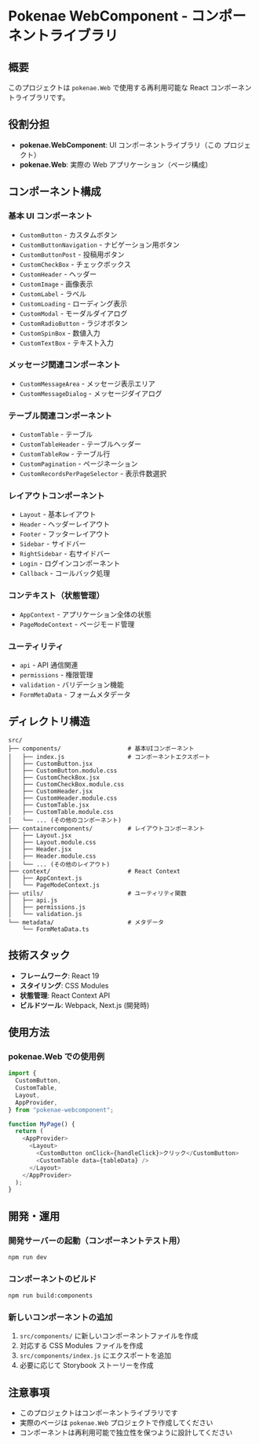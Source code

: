 # Pokenae WebComponent - コンポーネントライブラリ

## 概要

このプロジェクトは `pokenae.Web` で使用する再利用可能な React コンポーネントライブラリです。

## 役割分担

- **pokenae.WebComponent**: UI コンポーネントライブラリ（この プロジェクト）
- **pokenae.Web**: 実際の Web アプリケーション（ページ構成）

## コンポーネント構成

### 基本 UI コンポーネント

- `CustomButton` - カスタムボタン
- `CustomButtonNavigation` - ナビゲーション用ボタン
- `CustomButtonPost` - 投稿用ボタン
- `CustomCheckBox` - チェックボックス
- `CustomHeader` - ヘッダー
- `CustomImage` - 画像表示
- `CustomLabel` - ラベル
- `CustomLoading` - ローディング表示
- `CustomModal` - モーダルダイアログ
- `CustomRadioButton` - ラジオボタン
- `CustomSpinBox` - 数値入力
- `CustomTextBox` - テキスト入力

### メッセージ関連コンポーネント

- `CustomMessageArea` - メッセージ表示エリア
- `CustomMessageDialog` - メッセージダイアログ

### テーブル関連コンポーネント

- `CustomTable` - テーブル
- `CustomTableHeader` - テーブルヘッダー
- `CustomTableRow` - テーブル行
- `CustomPagination` - ページネーション
- `CustomRecordsPerPageSelector` - 表示件数選択

### レイアウトコンポーネント

- `Layout` - 基本レイアウト
- `Header` - ヘッダーレイアウト
- `Footer` - フッターレイアウト
- `Sidebar` - サイドバー
- `RightSidebar` - 右サイドバー
- `Login` - ログインコンポーネント
- `Callback` - コールバック処理

### コンテキスト（状態管理）

- `AppContext` - アプリケーション全体の状態
- `PageModeContext` - ページモード管理

### ユーティリティ

- `api` - API 通信関連
- `permissions` - 権限管理
- `validation` - バリデーション機能
- `FormMetaData` - フォームメタデータ

## ディレクトリ構造

```
src/
├── components/                   # 基本UIコンポーネント
│   ├── index.js                  # コンポーネントエクスポート
│   ├── CustomButton.jsx
│   ├── CustomButton.module.css
│   ├── CustomCheckBox.jsx
│   ├── CustomCheckBox.module.css
│   ├── CustomHeader.jsx
│   ├── CustomHeader.module.css
│   ├── CustomTable.jsx
│   ├── CustomTable.module.css
│   └── ... (その他のコンポーネント)
├── containercomponents/          # レイアウトコンポーネント
│   ├── Layout.jsx
│   ├── Layout.module.css
│   ├── Header.jsx
│   ├── Header.module.css
│   └── ... (その他のレイアウト)
├── context/                      # React Context
│   ├── AppContext.js
│   └── PageModeContext.js
├── utils/                        # ユーティリティ関数
│   ├── api.js
│   ├── permissions.js
│   └── validation.js
└── metadata/                     # メタデータ
    └── FormMetaData.ts
```

## 技術スタック

- **フレームワーク**: React 19
- **スタイリング**: CSS Modules
- **状態管理**: React Context API
- **ビルドツール**: Webpack, Next.js (開発時)

## 使用方法

### pokenae.Web での使用例

```javascript
import {
  CustomButton,
  CustomTable,
  Layout,
  AppProvider,
} from "pokenae-webcomponent";

function MyPage() {
  return (
    <AppProvider>
      <Layout>
        <CustomButton onClick={handleClick}>クリック</CustomButton>
        <CustomTable data={tableData} />
      </Layout>
    </AppProvider>
  );
}
```

## 開発・運用

### 開発サーバーの起動（コンポーネントテスト用）

```bash
npm run dev
```

### コンポーネントのビルド

```bash
npm run build:components
```

### 新しいコンポーネントの追加

1. `src/components/` に新しいコンポーネントファイルを作成
2. 対応する CSS Modules ファイルを作成
3. `src/components/index.js` にエクスポートを追加
4. 必要に応じて Storybook ストーリーを作成

## 注意事項

- このプロジェクトはコンポーネントライブラリです
- 実際のページは `pokenae.Web` プロジェクトで作成してください
- コンポーネントは再利用可能で独立性を保つように設計してください
